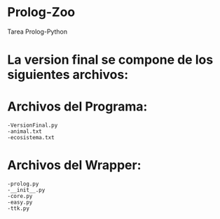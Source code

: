 Prolog-Zoo
==========

Tarea Prolog-Python

La version final se compone de los siguientes archivos:
==========
Archivos del Programa:
==========
	-VersionFinal.py
	-animal.txt
	-ecosistema.txt
Archivos del Wrapper:
==========
	-prolog.py
	-__init__.py
	-core.py
	-easy.py
	-ttk.py
